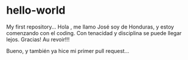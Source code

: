 # hello-world
My first repository... 
Hola , me llamo José soy de Honduras, y estoy comenzando con el coding. Con tenacidad 
y disciplina se puede llegar lejos. Gracias! Au revoir!!! 

Bueno, y también ya hice mi primer pull request... 




